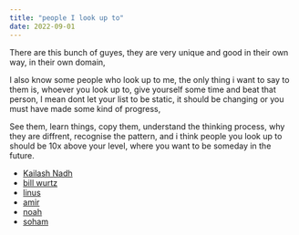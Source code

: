 ```yaml
---
title: "people I look up to"
date: 2022-09-01
---
```


There are this bunch of guyes, they are very unique and good in their own way, in their own domain, 

I also know some people who look up to me, the only thing i want to say to them is, whoever  you look up to, give yourself some time and beat that person, I mean dont let your list to be static, it should be changing or you must have made some kind of progress, 

See them, learn things, copy them, understand the thinking process, why they are diffrent, recognise the pattern, and i think people you look up to should be 10x above your level, where you want to be someday in the future.

- [Kailash Nadh](https://nadh.in/)
- [bill wurtz](https://billwurtz.com/)
- [linus](https://thesephist.com/)
- [amir](https://amirbolous.com/)
- [noah](https://noahtren.com/)
- [soham](https://soh.am/)
